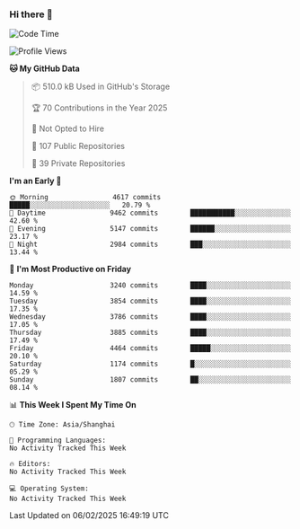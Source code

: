### Hi there 👋

<!--
**qbosen/qbosen** is a ✨ _special_ ✨ repository because its `README.md` (this file) appears on your GitHub profile.

Here are some ideas to get you started:

- 🔭 I’m currently working on ...
- 🌱 I’m currently learning ...
- 👯 I’m looking to collaborate on ...
- 🤔 I’m looking for help with ...
- 💬 Ask me about ...
- 📫 How to reach me: ...
- 😄 Pronouns: ...
- ⚡ Fun fact: ...
-->

<!--START_SECTION:waka-->
![Code Time](http://img.shields.io/badge/Code%20Time-2%2C111%20hrs%2036%20mins-blue)

![Profile Views](http://img.shields.io/badge/Profile%20Views-0-blue)

**🐱 My GitHub Data** 

> 📦 510.0 kB Used in GitHub's Storage 
 > 
> 🏆 70 Contributions in the Year 2025
 > 
> 🚫 Not Opted to Hire
 > 
> 📜 107 Public Repositories 
 > 
> 🔑 39 Private Repositories 
 > 
**I'm an Early 🐤** 

```text
🌞 Morning                4617 commits        █████░░░░░░░░░░░░░░░░░░░░   20.79 % 
🌆 Daytime                9462 commits        ███████████░░░░░░░░░░░░░░   42.60 % 
🌃 Evening                5147 commits        ██████░░░░░░░░░░░░░░░░░░░   23.17 % 
🌙 Night                  2984 commits        ███░░░░░░░░░░░░░░░░░░░░░░   13.44 % 
```
📅 **I'm Most Productive on Friday** 

```text
Monday                   3240 commits        ████░░░░░░░░░░░░░░░░░░░░░   14.59 % 
Tuesday                  3854 commits        ████░░░░░░░░░░░░░░░░░░░░░   17.35 % 
Wednesday                3786 commits        ████░░░░░░░░░░░░░░░░░░░░░   17.05 % 
Thursday                 3885 commits        ████░░░░░░░░░░░░░░░░░░░░░   17.49 % 
Friday                   4464 commits        █████░░░░░░░░░░░░░░░░░░░░   20.10 % 
Saturday                 1174 commits        █░░░░░░░░░░░░░░░░░░░░░░░░   05.29 % 
Sunday                   1807 commits        ██░░░░░░░░░░░░░░░░░░░░░░░   08.14 % 
```


📊 **This Week I Spent My Time On** 

```text
🕑︎ Time Zone: Asia/Shanghai

💬 Programming Languages: 
No Activity Tracked This Week

🔥 Editors: 
No Activity Tracked This Week

💻 Operating System: 
No Activity Tracked This Week
```


 Last Updated on 06/02/2025 16:49:19 UTC
<!--END_SECTION:waka-->
